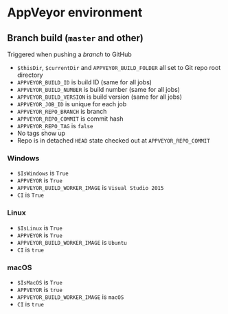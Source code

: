 # AppVeyor environment

## Branch build (`master` and other)

Triggered when pushing a _branch_ to GitHub

* `$thisDir`, `$currentDir` and `APPVEYOR_BUILD_FOLDER` all set to Git repo root directory
* `APPVEYOR_BUILD_ID` is build ID (same for all jobs)
* `APPVEYOR_BUILD_NUMBER` is build number (same for all jobs)
* `APPVEYOR_BUILD_VERSION` is build version (same for all jobs)
* `APPVEYOR_JOB_ID` is unique for each job
* `APPVEYOR_REPO_BRANCH` is branch
* `APPVEYOR_REPO_COMMIT` is commit hash
* `APPVEYOR_REPO_TAG` is `false`
* No tags show up
* Repo is in detached `HEAD` state checked out at `APPVEYOR_REPO_COMMIT`

### Windows

* `$IsWindows` is `True`
* `APPVEYOR` is `True`
* `APPVEYOR_BUILD_WORKER_IMAGE` is `Visual Studio 2015`
* `CI` is `True`

### Linux

* `$IsLinux` is `True`
* `APPVEYOR` is `True`
* `APPVEYOR_BUILD_WORKER_IMAGE` is `Ubuntu`
* `CI` is `true`

### macOS

* `$IsMacOS` is `True`
* `APPVEYOR` is `true`
* `APPVEYOR_BUILD_WORKER_IMAGE` is `macOS`
* `CI` is `true`
